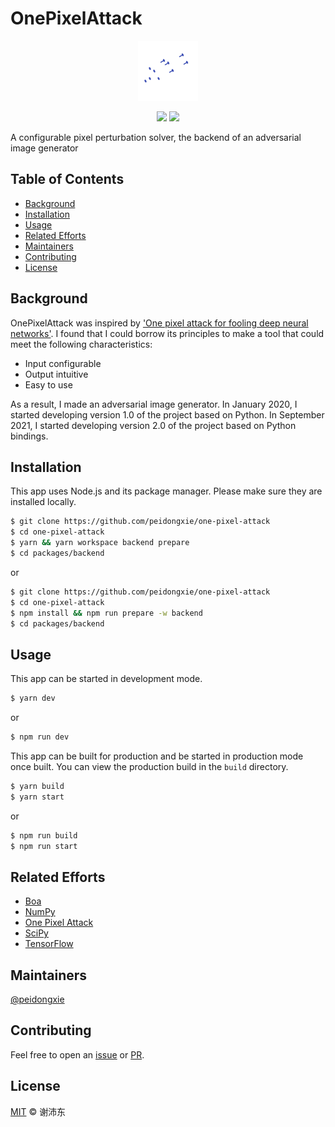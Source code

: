 # OnePixelAttack

<p align="center">
  <img src="https://raw.githubusercontent.com/peidongxie/one-pixel-attack/main/packages/frontend/public/static/logo/logo-96.png">
</p>
<p align="center">
  <img src="https://img.shields.io/github/license/peidongxie/one-pixel-attack" />
  <img src="https://img.shields.io/github/package-json/v/peidongxie/one-pixel-attack" />
</p>

A configurable pixel perturbation solver, the backend of an adversarial image generator

## Table of Contents

- [Background](#background)
- [Installation](#installation)
- [Usage](#usage)
- [Related Efforts](#related-efforts)
- [Maintainers](#maintainers)
- [Contributing](#contributing)
- [License](#license)

## Background

OnePixelAttack was inspired by ['One pixel attack for fooling deep neural networks'](https://arxiv.org/abs/1710.08864). I found that I could borrow its principles to make a tool that could meet the following characteristics:

- Input configurable
- Output intuitive
- Easy to use

As a result, I made an adversarial image generator. In January 2020, I started developing version 1.0 of the project based on Python. In September 2021, I started developing version 2.0 of the project based on Python bindings.

## Installation

This app uses Node.js and its package manager. Please make sure they are installed locally.

```sh
$ git clone https://github.com/peidongxie/one-pixel-attack
$ cd one-pixel-attack
$ yarn && yarn workspace backend prepare
$ cd packages/backend
```

or

```sh
$ git clone https://github.com/peidongxie/one-pixel-attack
$ cd one-pixel-attack
$ npm install && npm run prepare -w backend
$ cd packages/backend
```

## Usage

This app can be started in development mode.

```sh
$ yarn dev
```

or

```sh
$ npm run dev
```

This app can be built for production and be started in production mode once built. You can view the production build in the `build` directory.

```sh
$ yarn build
$ yarn start
```

or

```sh
$ npm run build
$ npm run start
```

## Related Efforts

- [Boa](https://github.com/imgcook/boa)
- [NumPy](https://github.com/numpy/numpy)
- [One Pixel Attack](https://github.com/Hyperparticle/one-pixel-attack-keras)
- [SciPy](https://github.com/scipy/scipy)
- [TensorFlow](https://github.com/tensorflow/tensorflow)

## Maintainers

[@peidongxie](https://github.com/peidongxie)

## Contributing

Feel free to open an [issue](https://github.com/peidongxie/one-pixel-attack/issues/new) or [PR](https://github.com/peidongxie/one-pixel-attack/compare).

## License

[MIT](LICENSE) © 谢沛东
